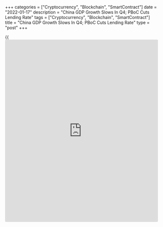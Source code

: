 +++
categories = ["Cryptocurrency", "Blockchain", "SmartContract"]
date = "2022-01-17"
description = "China GDP Growth Slows In Q4; PBoC Cuts Lending Rate"
tags = ["Cryptocurrency", "Blockchain", "SmartContract"]
title = "China GDP Growth Slows In Q4; PBoC Cuts Lending Rate"
type = "post"
+++

{{<iframe id="large-banner" src="https://www.bounty.group/#slide=1.0" width="100%" height="600" scrolling="no" style="border: 0px solid rgb(216, 221, 230); border-radius: 3px;">}}

China's [economy][1] grew at a slower pace in the fourth quarter of 2021
amid weak property investment and new restrictions imposed at the end of
the year to control the spread of coronavirus.

As the economy registered a slower growth, the central bank lowered its
lending rates for the first time since 2020 and boosted liquidity.

In the fourth quarter, gross domestic product grew 4.0 percent on a
yearly basis, slower than the 4.9 percent expansion posted in the
preceding quarter, data from the National Bureau of Statistics showed
Monday. However, the pace of growth was bigger than the economists'
forecast of 3.6 percent.  
  
On a quarterly basis, GDP advanced 1.6 percent versus the expected
growth of 1.1 percent.

In the whole year of 2021, the economy logged a strong growth of 8.1
percent, better than the government's target of above 6 percent.
However, the faster growth reflects the low base of comparison. GDP had
increased 2.2 percent in 2020.

Data showed that industrial production advanced 4.3 percent in December
from the last year, which was bigger than the expected growth of 3.6
percent.

On the other hand, retail sales moved up only 1.7 percent and remained
weaker than the expected increase of 3.7 percent.

In 2021, fixed asset investment gained 4.9 percent compared to the
economists' forecast of 4.8 percent. At the same time, property
investment was up 4.4 percent.

The unemployment rate rose marginally to 5.1 percent in December from
5.0 percent in the previous month.

The People's Bank of China on Monday lowered the one-year medium lending
facility rate to 2.85 percent from 2.95 percent and the 7-day reverse
repo rate to 2.10 percent from 2.20 percent.

Economic momentum remains weak amid repeated virus outbreaks and a
struggling property sector, Julian Evans-Pritchard, an economist at
Capital Economics, said. As such, the economist anticipates another 20
basis point of cuts to PBoC [policy](https://www.fintechee.com/policy/) rates during the first half of this
year.

The upshot is that [policy](https://www.fintechee.com/policy/) easing is likely to soften the economic
downturn rather than drive a rebound, the economist added.

Unless the global recovery is really slow, China will grow faster in
2022 than it did in the fourth quarter of 2021 with easier monetary and
fiscal [policy](https://www.fintechee.com/policy/), Iris Pang, an ING economist, said.

For comments and feedback [contact](https://www.playgroundfx.com/contact/): editorial@rtt[news](https://www.letsplayfx.com/blog/forex-news-website/).com

[Economic News][1]

 **What parts of the world are seeing the best (and worst) economic
performances lately? Click[here][2] to check out our [Econ Scorecard][2]
and find out! See up-to-the-moment [ranking](https://www.playgroundfx.com/blog/crypto-exchange-ranking/)s for the best and worst
performers in [GDP][3], [unemployment rate][4], [inflation][5] and much
more.**

   1. www.rtt[news](https://www.letsplayfx.com/blog/forex-news-website/).com/Content/EconomicNews.aspx
   2. www.rtt[news](https://www.letsplayfx.com/blog/forex-news-website/).com/economic-scorecard/world-rank/unemployment-rate/highest-performance.aspx
   3. www.rtt[news](https://www.letsplayfx.com/blog/forex-news-website/).com/economic-scorecard/world-rank/GDP/highest-performance.aspx
   4. www.rtt[news](https://www.letsplayfx.com/blog/forex-news-website/).com/economic-scorecard/world-rank/unemployment-rate/lowest-performance.aspx
   5. www.rtt[news](https://www.letsplayfx.com/blog/forex-news-website/).com/economic-scorecard/world-rank/CPI/highest-performance.aspx